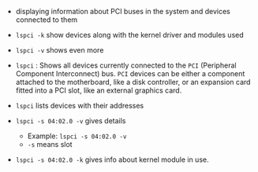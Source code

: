* displaying information about PCI buses in the system and devices connected to them
* `lspci -k` show devices along with the kernel driver and modules used
* `lspci -v` shows even more

* `lspci` : Shows all devices currently connected to the `PCI` (Peripheral Component Interconnect) bus. `PCI` devices can be either a component attached to the motherboard, like a disk controller, or an expansion card fitted into a PCI slot, like an external graphics card.

* `lspci` lists devices with their addresses
* `lspci -s 04:02.0 -v` gives details
  * Example: `lspci -s 04:02.0 -v`
  * `-s` means slot
* `lspci -s 04:02.0 -k` gives info about kernel module in use.
